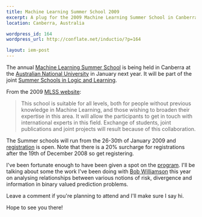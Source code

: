 ```yaml
---
title: Machine Learning Summer School 2009
excerpt: A plug for the 2009 Machine Learning Summer School in Canberra, Australia. I will be giving a presentation there.
location: Canberra, Australia

wordpress_id: 164
wordpress_url: http://conflate.net/inductio/?p=164

layout: iem-post
---
```

The annual [Machine Learning Summer School][mlss] is being held in Canberra at the [Australian National University][anu] in January next year. It will be part of the joint [Summer Schools in Logic and Learning][ssll]. 

From the 2009 [MLSS website][mlss2009]:
> This school is suitable for all levels, both for people without previous knowledge in 
> Machine Learning, and those wishing to broaden their expertise in this area. It will 
> allow the participants to get in touch with international experts in this field. 
> Exchange of students, joint publications and joint projects will result because 
> of this collaboration. 

The Summer schools will run from the 26-30th of January 2009 and [registration][] is open. Note that there is a 20% surcharge for registrations after the 19th of December 2008 so get registering.

I've been fortunate enough to have been given a spot on the [program][]. I'll be talking about some the work I've been doing with [Bob Williamson][bob] this year on analysing relationships between various notions of risk, divergence and information in binary valued prediction problems.

Leave a comment if you're planning to attend and I'll make sure I say hi. 

Hope to see you there!

[mlss]: http://mlss.cc/
[mlss2009]: http://ssll.cecs.anu.edu.au/about/mlss
[anu]: http://anu.edu.au/
[ssll]: http://ssll.cecs.anu.edu.au/
[program]: http://ssll.cecs.anu.edu.au/program
[bob]: http://axiom.anu.edu.au/~williams/
[registration]: http://ssll.cecs.anu.edu.au/registration